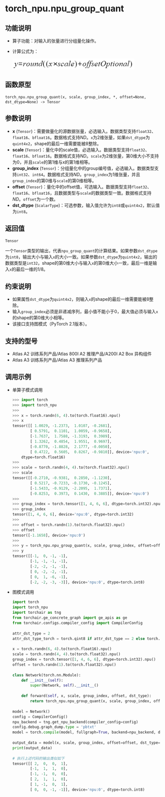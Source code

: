 # torch_npu.npu_group_quant

## 功能说明

- 算子功能：对输入的张量进行分组量化操作。
- 计算公式为：

    ![](figures/zh-cn_formulaimage_0000002077236353.png)

## 函数原型

```
torch_npu.npu_group_quant(x, scale, group_index, *, offset=None, dst_dtype=None) -> Tensor
```

## 参数说明

- **x** (`Tensor`)：需要做量化的源数据张量，必选输入。数据类型支持`float32`、`float16`、`bfloat16`。数据格式支持$ND$。`x`为2维张量，如果`dst_dtype`为`quint4x2`，shape的最后一维需要能被8整除。
- **scale** (`Tensor`)：量化中的scale值，必选输入。数据类型支持`float32`、`float16`、`bfloat16`。数据格式支持$ND$。`scale`为2维张量，第0维大小不支持为0，并且`scale`的第1维与x的第1维相等。
- **group_index** (`Tensor`)：分组量化中的group编号值，必选输入。数据类型支持`int32`、`int64`。数据格式支持$ND$。`group_index`为1维张量，并且`group_index`的第0维与`scale`的第0维相等。
- **offset** (`Tensor`)：量化中的offset值，可选输入。数据类型支持`float32`、`float16`、`bfloat16`，且数据类型与`scale`的数据类型一致。数据格式支持$ND$。`offset`为一个数。
- **dst_dtype** (`ScalarType`)：可选参数，输入值允许为`int8`或`quint4x2`，默认值为`int8`。

## 返回值
`Tensor`

一个`Tensor`类型的输出，代表`npu_group_quant`的计算结果。如果参数`dst_dtype`为`int8`，输出大小与输入`x`的大小一致。如果参数`dst_dtype`为`quint4x2`，输出的数据类型是`int32`，shape的第0维大小与输入`x`的第0维大小一致，最后一维是输入`x`的最后一维的1/8。

## 约束说明

- 如果属性`dst_dtype`为`quint4x2`，则输入`x`的shape的最后一维需要能被8整除。
- 输入`group_index`必须是非递减序列，最小值不能小于0，最大值必须与输入`x`的shape的第0维大小相等。
- 该接口支持图模式（PyTorch 2.1版本）。

## 支持的型号

- <term>Atlas A2 训练系列产品/Atlas 800I A2 推理产品/A200I A2 Box 异构组件</term> 
- <term>Atlas A3 训练系列产品/Atlas A3 推理系列产品</term> 

## 调用示例

- 单算子模式调用

    ```python
    >>> import torch
    >>> import torch_npu
    >>>
    >>> x = torch.randn(6, 4).to(torch.float16).npu()
    >>> x
    tensor([[ 1.0029, -1.2373,  1.0107, -0.2681],
            [ 0.5791,  0.1101,  1.0059, -0.9658],
            [-1.7637,  1.7588, -1.3193,  0.3989],
            [ 1.3262,  0.4854,  1.9551,  0.9697],
            [-0.8770, -1.8828,  2.1777, -0.0050],
            [ 0.4722,  0.5605,  0.8267, -0.9810]], device='npu:0',
        dtype=torch.float16)
    >>>
    >>> scale = torch.randn(4, 4).to(torch.float32).npu()
    >>> scale
    tensor([[-0.2710, -0.9381,  0.2850, -1.1230],
            [ 0.5217, -0.7233, -0.1730, -0.1245],
            [-1.5433, -0.9129, -2.2095,  1.7371],
            [-0.8253,  0.3973,  0.1430,  0.3885]], device='npu:0')
    >>>
    >>> group_index = torch.tensor([1, 4, 6, 6], dtype=torch.int32).npu()
    >>> group_index
    tensor([1, 4, 6, 6], device='npu:0', dtype=torch.int32)
    >>>
    >>> offset = torch.randn(1).to(torch.float32).npu()
    >>> offset
    tensor([-1.1658], device='npu:0')
    >>>
    >>> y = torch_npu.npu_group_quant(x, scale, group_index, offset=offset, dst_dtype=torch.qint8)
    >>> y
    tensor([[-1,  0, -1, -1],
            [-1, -1, -1, -1],
            [-2, -2, -1, -1],
            [ 0, -2, -2, -1],
            [ 0,  1, -6, -1],
            [-2, -2, -3, -3]], device='npu:0', dtype=torch.int8)    
    ```

- 图模式调用

    ```python
    import torch
    import torch_npu
    import torchair as tng
    from torchair.ge_concrete_graph import ge_apis as ge
    from torchair.configs.compiler_config import CompilerConfig

    attr_dst_type = 2
    attr_dst_type_torch = torch.qint8 if attr_dst_type == 2 else torch.quint4x2

    x = torch.randn(6, 4).to(torch.float16).npu()
    scale = torch.randn(4, 4).to(torch.float32).npu()
    group_index = torch.tensor([1, 4, 6, 6], dtype=torch.int32).npu()
    offset = torch.randn(1).to(torch.float32).npu()
    
    class Network(torch.nn.Module):
        def __init__(self):
            super(Network, self).__init__()
    
        def forward(self, x, scale, group_index, offset, dst_type):
            return torch_npu.npu_group_quant(x, scale, group_index, offset=offset, dst_dtype=dst_type)

    model = Network()
    config = CompilerConfig()
    npu_backend = tng.get_npu_backend(compiler_config=config)
    config.debug.graph_dump.type = 'pbtxt'
    model = torch.compile(model, fullgraph=True, backend=npu_backend, dynamic=True)
    
    output_data = model(x, scale, group_index, offset=offset, dst_type=attr_dst_type_torch)
    print(output_data)
    
    # 执行上述代码的输出类似如下
    tensor([[ 2,  0,  0,  1],
            [-1,  1,  1,  0],
            [-1, -1,  0,  0],
            [ 2,  1,  1,  0],
            [ 1, -1,  0,  1],
            [ 0,  0, -1, -1]], device='npu:0', dtype=torch.int8)
    ```

